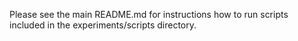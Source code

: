 Please see the main README.md for instructions how to run scripts included in the experiments/scripts directory. 